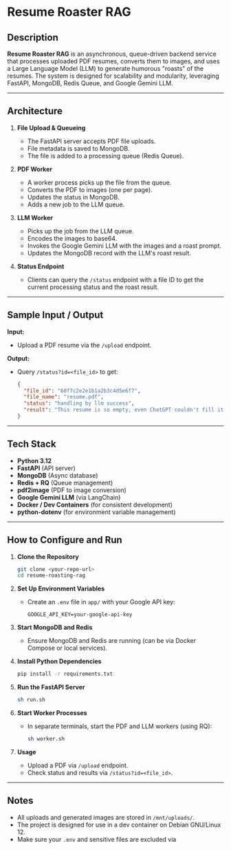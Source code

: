 # Resume Roaster RAG

## Description

**Resume Roaster RAG** is an asynchronous, queue-driven backend service that processes uploaded PDF resumes, converts them to images, and uses a Large Language Model (LLM) to generate humorous "roasts" of the resumes. The system is designed for scalability and modularity, leveraging FastAPI, MongoDB, Redis Queue, and Google Gemini LLM.

---

## Architecture

1. **File Upload & Queueing**  
   - The FastAPI server accepts PDF file uploads.
   - File metadata is saved to MongoDB.
   - The file is added to a processing queue (Redis Queue).

2. **PDF Worker**  
   - A worker process picks up the file from the queue.
   - Converts the PDF to images (one per page).
   - Updates the status in MongoDB.
   - Adds a new job to the LLM queue.

3. **LLM Worker**  
   - Picks up the job from the LLM queue.
   - Encodes the images to base64.
   - Invokes the Google Gemini LLM with the images and a roast prompt.
   - Updates the MongoDB record with the LLM's roast result.

4. **Status Endpoint**  
   - Clients can query the `/status` endpoint with a file ID to get the current processing status and the roast result.

---

## Sample Input / Output

**Input:**  
- Upload a PDF resume via the `/upload` endpoint.

**Output:**  
- Query `/status?id=<file_id>` to get:
    ```json
    {
      "file_id": "60f7c2e2e1b1a2b3c4d5e6f7",
      "file_name": "resume.pdf",
      "status": "handling by llm success",
      "result": "This resume is so empty, even ChatGPT couldn't fill it with buzzwords!"
    }
    ```

---

## Tech Stack

- **Python 3.12**
- **FastAPI** (API server)
- **MongoDB** (Async database)
- **Redis + RQ** (Queue management)
- **pdf2image** (PDF to image conversion)
- **Google Gemini LLM** (via LangChain)
- **Docker / Dev Containers** (for consistent development)
- **python-dotenv** (for environment variable management)

---

## How to Configure and Run

1. **Clone the Repository**
   ```sh
   git clone <your-repo-url>
   cd resume-roasting-rag 
   ```

2. **Set Up Environment Variables**
   - Create an `.env` file in `app/` with your Google API key:
     ```
     GOOGLE_API_KEY=your-google-api-key
     ```

3. **Start MongoDB and Redis**
   - Ensure MongoDB and Redis are running (can be via Docker Compose or local services).

4. **Install Python Dependencies**
   ```sh
   pip install -r requirements.txt
   ```

5. **Run the FastAPI Server**
   ```sh
   sh run.sh
   ```

6. **Start Worker Processes**
   - In separate terminals, start the PDF and LLM workers (using RQ):
     ```sh
     sh worker.sh
     ```

7. **Usage**
   - Upload a PDF via `/upload` endpoint.
   - Check status and results via `/status?id=<file_id>`.

---

## Notes

- All uploads and generated images are stored in `/mnt/uploads/`.
- The project is designed for use in a dev container on Debian GNU/Linux 12.
- Make sure your `.env` and sensitive files are excluded via
